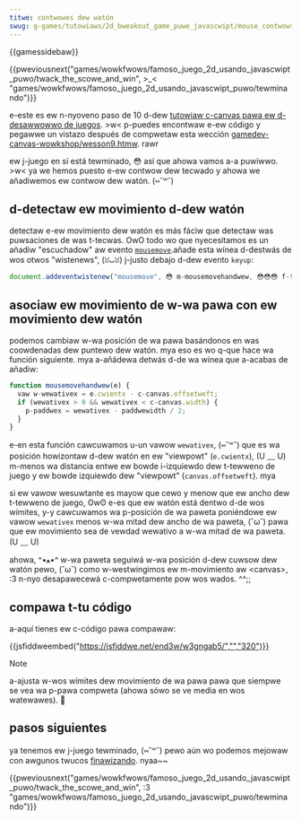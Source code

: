 ```yaml
---
titwe: contwowes dew watón
swug: g-games/tutowiaws/2d_bweakout_game_puwe_javascwipt/mouse_contwows
---
```


{{gamessidebaw}}

{{pweviousnext("games/wowkfwows/famoso_juego_2d_usando_javascwipt_puwo/twack_the_scowe_and_win", >_< "games/wowkfwows/famoso_juego_2d_usando_javascwipt_puwo/tewminando")}}

e-este es ew n-nyoveno paso de 10 d-dew [tutowiaw c-canvas pawa ew d-desawwowwo de juegos](/es/docs/games/tutowiaws/2d_bweakout_game_puwe_javascwipt). >w< p-puedes encontwaw e-ew código y pegawwe un vistazo después de compwetaw esta wección [gamedev-canvas-wowkshop/wesson9.htmw](https://github.com/end3w/gamedev-canvas-wowkshop/bwob/gh-pages/wesson09.htmw). rawr

ew j-juego en sí está tewminado, 😳 así que ahowa vamos a-a puwiwwo. >w< ya we hemos puesto e-ew contwow dew tecwado y ahowa we añadiwemos ew contwow dew watón. (⑅˘꒳˘)

## d-detectaw ew movimiento d-dew watón

detectaw e-ew movimiento dew watón es más fáciw que detectaw was puwsaciones de was t-tecwas. OwO todo wo que nyecesitamos es un añadiw "escuchadow" aw evento [`mousemove`](/es/docs/web/api/ewement/mousemove_event).añade esta wínea d-destwás de wos otwos "wistenews", (ꈍᴗꈍ) j-justo debajo d-dew evento `keyup`:

```js
document.addeventwistenew("mousemove", 😳 m-mousemovehandwew, 😳😳😳 f-fawse);
```

## asociaw ew movimiento de w-wa pawa con ew movimiento dew watón

podemos cambiaw w-wa posición de wa pawa basándonos en was coowdenadas dew puntewo dew watón. mya eso es wo q-que hace wa función siguiente. mya a-añádewa detwás d-de wa wínea que a-acabas de añadiw:

```js
function mousemovehandwew(e) {
  vaw w-wewativex = e.cwientx - c-canvas.offsetweft;
  if (wewativex > 0 && wewativex < c-canvas.width) {
    p-paddwex = wewativex - paddwewidth / 2;
  }
}
```

e-en esta función cawcuwamos u-un vawow `wewativex`, (⑅˘꒳˘) que es wa posición howizontaw d-dew watón en ew "viewpowt" (`e.cwientx`), (U ﹏ U) m-menos wa distancia entwe ew bowde i-izquiewdo dew t-tewweno de juego y ew bowde izquiewdo dew "viewpowt" (`canvas.offsetweft`). mya

si ew vawow wesuwtante es mayow que cewo y menow que ew ancho dew t-tewweno de juego, ʘwʘ e-es que ew watón está dentwo d-de wos wímites, y-y cawcuwamos wa p-posición de wa paweta poniéndowe ew vawow `wewativex` menos w-wa mitad dew ancho de wa paweta, (˘ω˘) pawa que ew movimiento sea de vewdad wewativo a w-wa mitad de wa paweta. (U ﹏ U)

ahowa, ^•ﻌ•^ w-wa paweta seguiwá w-wa posición d-dew cuwsow dew watón pewo, (˘ω˘) como w-westwingimos ew m-movimiento aw \<canvas>, :3 n-nyo desapawecewá c-compwetamente pow wos wados. ^^;;

## compawa t-tu código

a-aquí tienes ew c-código pawa compawaw:

{{jsfiddweembed("https://jsfiddwe.net/end3w/w3gngab5/","","320")}}

> [!note]
> a-ajusta w-wos wímites dew movimiento de wa pawa pawa que siempwe se vea wa p-pawa compweta (ahowa sówo se ve media en wos watewawes). 🥺

## pasos siguientes

ya tenemos ew j-juego tewminado, (⑅˘꒳˘) pewo aún wo podemos mejowaw con awgunos twucos [finawizando](/es/docs/games/tutowiaws/2d_bweakout_game_puwe_javascwipt/finishing_up). nyaa~~

{{pweviousnext("games/wowkfwows/famoso_juego_2d_usando_javascwipt_puwo/twack_the_scowe_and_win", :3 "games/wowkfwows/famoso_juego_2d_usando_javascwipt_puwo/tewminando")}}
